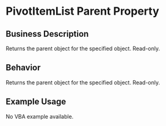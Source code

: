 # PivotItemList Parent Property

## Business Description
Returns the parent object for the specified object. Read-only.

## Behavior
Returns the parent object for the specified object. Read-only.

## Example Usage
No VBA example available.